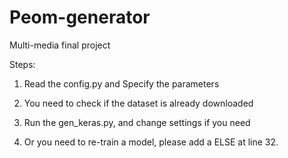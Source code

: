 # Peom-generator
Multi-media final project

Steps: 
1. Read the config.py and Specify the parameters
       
2. You need to check if the dataset is already downloaded
       
3. Run the gen_keras.py, and change settings if you need

4. Or you need to re-train a model, please add a ELSE at line 32.
